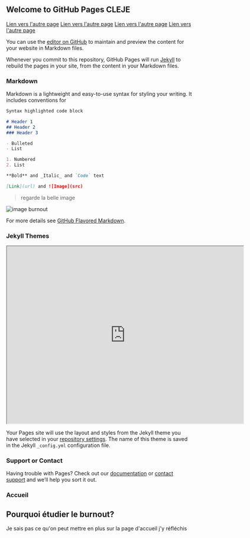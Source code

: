 ## Welcome to GitHub Pages CLEJE

[Lien vers l'autre page](https://controverses.github.io/burn-out/prevenir.md)
[Lien vers l'autre page](https://controverses.github.io/burn-out/reparer.md)
[Lien vers l'autre page](https://controverses.github.io/burn-out/reconnaitre.md)
[Lien vers l'autre page](https://controverses.github.io/burn-out/parler.md)

You can use the [editor on GitHub](https://github.com/controverses/burn-out/edit/master/index.md) to maintain and preview the content for your website in Markdown files.

Whenever you commit to this repository, GitHub Pages will run [Jekyll](https://jekyllrb.com/) to rebuild the pages in your site, from the content in your Markdown files.

### Markdown

Markdown is a lightweight and easy-to-use syntax for styling your writing. It includes conventions for

```markdown
Syntax highlighted code block

# Header 1
## Header 2
### Header 3

- Bulleted
- List

1. Numbered
2. List

**Bold** and _Italic_ and `Code` text

[Link](url) and ![Image](src)
```
> regarde la belle image

![image burnout](http://www.psysteme.lu/wp-content/uploads/2014/05/Burn-out.jpg)

For more details see [GitHub Flavored Markdown](https://guides.github.com/features/mastering-markdown/).

### Jekyll Themes

<iframe width="640" height="480" src="https://www.youtube.com/embed/jRxWWFl4tMM" frameborder="20" allowfullscreen></iframe>

Your Pages site will use the layout and styles from the Jekyll theme you have selected in your [repository settings](https://github.com/controverses/burn-out/settings). The name of this theme is saved in the Jekyll `_config.yml` configuration file.

### Support or Contact

Having trouble with Pages? Check out our [documentation](https://help.github.com/categories/github-pages-basics/) or [contact support](https://github.com/contact) and we’ll help you sort it out.


### Accueil

## Pourquoi étudier le burnout?


Je sais pas ce qu'on peut mettre en plus sur la page d'accueil j'y réfléchis
